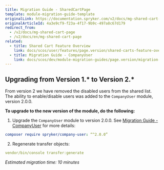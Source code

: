 ```yaml
---
title: Migration Guide - SharedCartPage
template: module-migration-guide-template
originalLink: https://documentation.spryker.com/v2/docs/mg-shared-cart-page
originalArticleId: 4a3e9cf9-f23a-4f17-9b9c-497a8c67d179
redirect_from:
  - /v2/docs/mg-shared-cart-page
  - /v2/docs/en/mg-shared-cart-page
related:
  - title: Shared Cart Feature Overview
    link: docs/scos/user/features/page.version/shared-carts-feature-overview.html
  - title: Migration Guide - CompanyUser
    link: docs/scos/dev/module-migration-guides/page.version/migration-guide-companyuser.html
---
```


## Upgrading from Version 1.* to Version 2.*
From version 2 we have removed the disabled users from the shared list. The ability to enable/disable users was added to the `CompanyUser` module, version 2.0.0.

**To upgrade to the new version of the module, do the following:**
1. Upgrade the `CompanyUser` module to version 2.0.0. See [Migration Guide - CompanyUser](/docs/scos/dev/module-migration-guides/{{page.version}}/migration-guide-companyuser.html) for more details:

```yaml
composer require spryker/company-user: “^2.0.0”
```
2. Regenerate transfer objects:

```yaml
vendor/bin/console transfer:generate
```

*Estimated migration time: 10 minutes*
 
<!-- Last review date: Feb 4, 2019* -by Sergey Samoylov, Yuliia Boiko--> 
